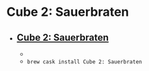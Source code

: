 # Cube 2: Sauerbraten
- [Cube 2: Sauerbraten](http://cubeengine.com/)
  - 
  - 
  - `brew cask install Cube 2: Sauerbraten`
